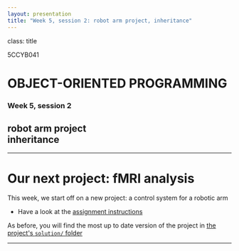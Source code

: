 ```yaml
---
layout: presentation
title: "Week 5, session 2: robot arm project, inheritance"
---
```


class: title

5CCYB041
# OBJECT-ORIENTED PROGRAMMING
### Week 5, session 2
## robot arm project<br>inheritance

---

# Our next project: fMRI analysis

This week, we start off on a new project: a control system for a robotic arm
- Have a look at the [assignment instructions](https://github.com/KCL-BMEIS/OOP/blob/main/projects/robot_arm/assignment.md)

As before, you will find the most up to date version of the project in [the project's `solution/`
folder](https://github.com/KCL-BMEIS/OOP/tree/robot_solution/projects/robot_arm/solution)


---



